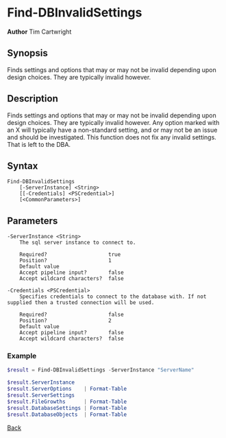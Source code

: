 # Find-DBInvalidSettings
**Author** Tim Cartwright

## Synopsis
Finds settings and options that may or may not be invalid depending upon design choices. They are typically invalid however. 

## Description
Finds settings and options that may or may not be invalid depending upon design choices. They are typically invalid however. Any option marked with an X will typically have a non-standard setting, and or may not be an issue and should be investigated. This function does not fix any invalid settings. That is left to the DBA.

## Syntax
    Find-DBInvalidSettings 
        [-ServerInstance] <String> 
        [[-Credentials] <PSCredential>] 
        [<CommonParameters>]

## Parameters
    -ServerInstance <String>
        The sql server instance to connect to.

        Required?                    true
        Position?                    1
        Default value                
        Accept pipeline input?       false
        Accept wildcard characters?  false

    -Credentials <PSCredential>
        Specifies credentials to connect to the database with. If not supplied then a trusted connection will be used.

        Required?                    false
        Position?                    2
        Default value                
        Accept pipeline input?       false
        Accept wildcard characters?  false

### Example

```powershell
$result = Find-DBInvalidSettings -ServerInstance "ServerName" 

$result.ServerInstance
$result.ServerOptions    | Format-Table
$result.ServerSettings   
$result.FileGrowths      | Format-Table 
$result.DatabaseSettings | Format-Table
$result.DatabaseObjects  | Format-Table
```

[Back](/README.md)
